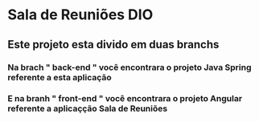 # Sala de Reuniões DIO
## Este projeto esta divido em duas branchs 
### Na brach " back-end " você encontrara o projeto Java Spring referente a esta aplicação
### E na branh " front-end " você encontrara o projeto Angular referente a aplicaçção Sala de Reuniões
